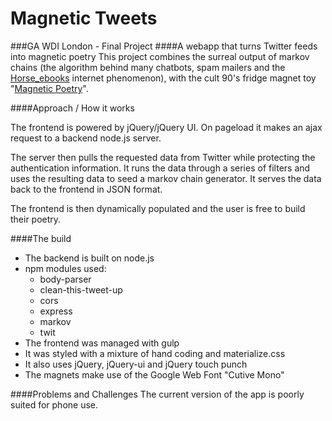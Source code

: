 # Magnetic Tweets
###GA WDI London - Final Project
####A webapp that turns Twitter feeds into magnetic poetry
This project combines the surreal output of markov chains 
(the algorithm behind many chatbots, spam mailers and the 
[Horse_ebooks](https://en.wikipedia.org/wiki/Horse_ebooks) internet phenomenon),
with the cult 90's fridge magnet toy "[Magnetic Poetry](https://en.wikipedia.org/wiki/Magnetic_Poetry)".

####Approach / How it works

The frontend is powered by jQuery/jQuery UI. On pageload it makes an ajax request to a backend node.js server.

The server then pulls the requested data from Twitter while protecting the authentication information. It runs the data through a series of filters and uses the resulting data to seed a markov chain generator. It serves the data back to the frontend in JSON format.

The frontend is then dynamically populated and the user is free to build their poetry. 

####The build

- The backend is built on node.js
- npm modules used:
  - body-parser
  - clean-this-tweet-up
  - cors
  - express
  - markov
  - twit 
- The frontend was managed with gulp
- It was styled with a mixture of hand coding and materialize.css
- It also uses jQuery, jQuery-ui and jQuery touch punch
- The magnets make use of the Google Web Font "Cutive Mono"

####Problems and Challenges
The current version of the app is poorly suited for phone use. 